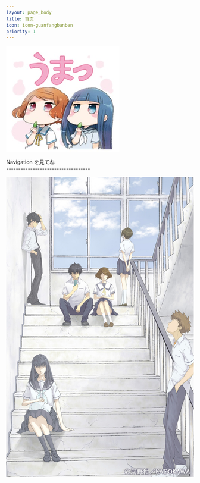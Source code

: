 ```yaml
---
layout: page_body
title: 首页
icon: icon-guanfangbanben
priority: 1
---
```

![SAGRADA](assets/images/a40b773fb80e7bec19fb037b242eb9389b506b15.jpg)

Navigation を見てね<br/>
-----------------------------------<br/>

![KONO](assets/images/background.jpg)


